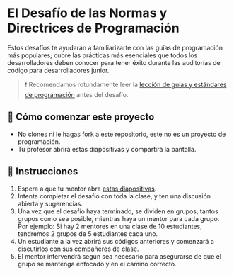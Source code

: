 <!-- hide -->
# El Desafío de las Normas y Directrices de Programación
<!-- endhide -->

Estos desafíos te ayudarán a familiarizarte con las guías de programación más populares; cubre las prácticas más esenciales que todos los desarrolladores deben conocer para tener éxito durante las auditorías de código para desarrolladores junior.

> ❗ Recomendamos rotundamente leer la [lección de guías y estándares de programación](https://4geeks.com/es/lesson/estandates-y-lineamientos-de-codigo) antes del desafío.

<onlyfor saas="false" withBanner="false">
  
## 🌱 Cómo comenzar este proyecto

- No clones ni le hagas fork a este repositorio, este no es un proyecto de programación.
- Tu profesor abrirá estas diapositivas y compartirá la pantalla.

</onlyfor>

## 📝 Instrucciones

1. Espera a que tu mentor abra [estas diapositivas](https://coding-guidelines-challenge.vercel.app).
2. Intenta completar el desafío con toda la clase, y ten una discusión abierta y sugerencias.
3. Una vez que el desafío haya terminado, se dividen en grupos; tantos grupos como sea posible, mientras haya un mentor para cada grupo. Por ejemplo: Si hay 2 mentores en una clase de 10 estudiantes, tendremos 2 grupos de 5 estudiantes cada uno.
4. Un estudiante a la vez abrirá sus códigos anteriores y comenzará a discutirlos con sus compañeros de clase.
5. El mentor intervendrá según sea necesario para asegurarse de que el grupo se mantenga enfocado y en el camino correcto.

